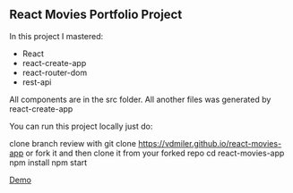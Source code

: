 ## React Movies Portfolio Project

In this project I mastered:

* React
* react-create-app
* react-router-dom
* rest-api

All components are in the src folder. All another files was generated by react-create-app

You can run this project locally just do:

clone branch review with git clone https://vdmiler.github.io/react-movies-app or fork it and then clone it from your forked repo
cd react-movies-app
npm install
npm start

[Demo](https://vdmiler.github.io/react-movies-app/#/)
